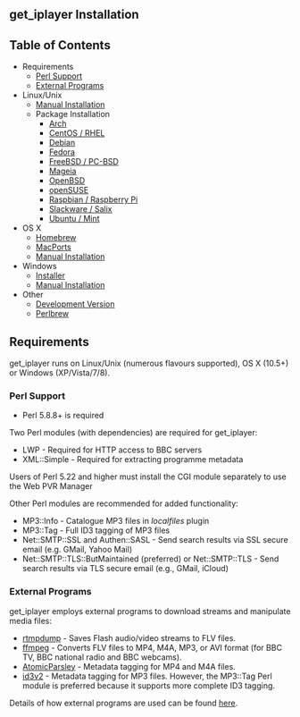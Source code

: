 ## get_iplayer Installation

## Table of Contents

- Requirements
	- [Perl Support](#requirements-perl)
	- [External Programs](#requirements-programs)
- Linux/Unix
    - [Manual Installation](/wiki/manual)
    - Package Installation
        - [Arch](/wiki/arch)
        - [CentOS / RHEL](/wiki/centos)
        - [Debian](/wiki/debian)
        - [Fedora](/wiki/fedora)
        - [FreeBSD / PC-BSD](/wiki/freebsd)
        - [Mageia](/wiki/mageia)
        - [OpenBSD](/wiki/openbsd)
        - [openSUSE](/wiki/opensuse)
        - [Raspbian / Raspberry Pi](/wiki/raspbian)
        - [Slackware / Salix](/wiki/slackware)
        - [Ubuntu / Mint](/wiki/ubuntu)
- OS X
    * [Homebrew](/wiki/osxhomebrew)
    * [MacPorts](/wiki/osxmacports)
    * [Manual Installation](/wiki/osxmanual)
- Windows
    * [Installer](/wiki/winsetup)
    * [Manual Installation](/wiki/winmanual)
- Other
    - [Development Version](/wiki/gipdev)
	- [Perlbrew](/wiki/perlbrew)

<a name="requirements"></a>
## Requirements

get_iplayer runs on Linux/Unix (numerous flavours supported), OS X (10.5+) or Windows (XP/Vista/7/8).

<a name="requirements-perl"></a>
### Perl Support

* Perl 5.8.8+ is required

Two Perl modules (with dependencies) are required for get_iplayer:

* LWP - Required for HTTP access to BBC servers
* XML::Simple - Required for extracting programme metadata

Users of Perl 5.22 and higher must install the CGI module separately to use the Web PVR Manager

Other Perl modules are recommended for added functionality:

* MP3::Info - Catalogue MP3 files in *localfiles* plugin
* MP3::Tag - Full ID3 tagging of MP3 files
* Net::SMTP::SSL and Authen::SASL - Send search results via SSL secure email (e.g. GMail, Yahoo Mail)
* Net::SMTP::TLS::ButMaintained (preferred) or Net::SMTP::TLS - Send search results via TLS secure email (e.g., GMail, iCloud)

<a name="requirements-programs"></a>
### External Programs

get_iplayer employs external programs to download streams and manipulate media files:

- [rtmpdump](http://rtmpdump.mplayerhq.hu/) - Saves Flash audio/video streams to FLV files.
- [ffmpeg](http://ffmpeg.org) - Converts FLV files to MP4, M4A, MP3, or AVI format (for BBC TV, BBC national radio and BBC webcams).
- [AtomicParsley](http://atomicparsley.sourceforge.net) - Metadata tagging for MP4 and M4A files.
- [id3v2](http://id3v2.sourceforge.net) - Metadata tagging for MP3 files. However, the MP3::Tag Perl module is preferred because it supports more complete ID3 tagging.

Details of how external programs are used can be found [here](/wiki/modes#external-programs).